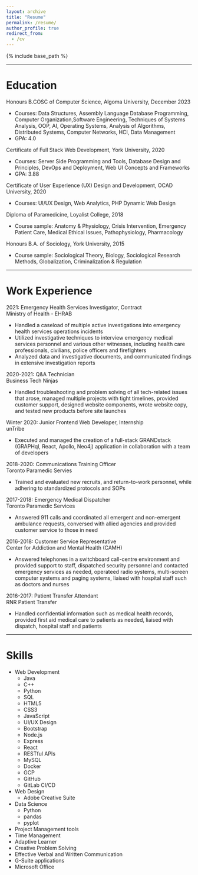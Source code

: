 ```yaml
---
layout: archive
title: "Resume"
permalink: /resume/
author_profile: true
redirect_from:
  - /cv
---
```


{% include base_path %}

---

Education
======
Honours B.COSC of Computer Science, Algoma University, December 2023
* Courses: Data Structures, Assembly Language Database Programming, Computer Organization,Software Engineering, Techniques of Systems Analysis, OOP, AI, Operating Systems, Analysis of Algorithms, Distributed Systems, Computer Networks, HCI, Data Management 
* GPA: 4.0  


Certificate of Full Stack Web Development, York University, 2020
* Courses: Server Side Programming and Tools, Database Design and Principles, DevOps and Deployment, Web UI Concepts and Frameworks
* GPA: 3.88  


Certificate of User Experience (UX) Design and Development, OCAD University, 2020
* Courses: UI/UX Design, Web Analytics, PHP Dynamic Web Design  


Diploma of Paramedicine, Loyalist College, 2018
* Course sample: Anatomy & Physiology, Crisis Intervention, Emergency Patient Care, Medical Ethical Issues, Pathophysiology, Pharmacology  


Honours B.A. of Sociology, York University, 2015
* Course sample: Sociological Theory, Biology, Sociological Research Methods, Globalization, Criminalization & Regulation  


---

Work Experience
======
2021: Emergency Health Services Investigator, Contract  
Ministry of Health - EHRAB
* Handled a caseload of multiple active investigations into emergency health services operations incidents
* Utilized investigative techniques to interview emergency medical services personnel and various other witnesses, including health care professionals, civilians, police officers and firefighters
* Analyzed data and investigative documents, and communicated findings in extensive investigation reports  


2020-2021: Q&A Technician  
Business Tech Ninjas
* Handled troubleshooting and problem solving of all tech-related issues that arose, managed multiple projects with tight timelines, provided customer support, designed website components, wrote website copy, and tested new products before site launches  


Winter 2020: Junior Frontend Web Developer, Internship  
unTribe
* Executed and managed the creation of a full-stack GRANDstack (GRAPHql, React, Apollo, Neo4j) application in collaboration with a team of developers  


2018-2020: Communications Training Officer  
Toronto Paramedic Servies
* Trained and evaluated new recruits, and return-to-work personnel, while adhering to standardized protocols and SOPs  

   
2017-2018: Emergency Medical Dispatcher  
Toronto Paramedic Services
* Answered 911 calls and coordinated all emergent and non-emergent ambulance requests, conversed with allied agencies and provided customer service to those in need  


2016-2018: Customer Service Representative  
Center for Addiction and Mental Health (CAMH)
* Answered telephones in a switchboard call-centre environment and provided support to staff, dispatched security personnel and contacted emergency services as needed, operateed radio systems, multi-screen computer systems and paging systems, liaised with hospital staff such as doctors and nurses  


2016-2017: Patient Transfer Attendant  
RNR Patient Transfer
* Handled confidential information such as medical health records, provided first aid medical care to patients as needed, liaised with dispatch, hospital staff and patients  

---

Skills
======
* Web Development
  * Java
  * C++
  * Python
  * SQL
  * HTML5
  * CSS3
  * JavaScript
  * UI/UX Design
  * Bootstrap
  * Node.js
  * Express
  * React
  * RESTful APIs
  * MySQL
  * Docker
  * GCP
  * GitHub
  * GitLab CI/CD
* Web Design
  * Adobe Creative Suite
* Data Science
  * Python
  * pandas
  * pyplot
* Project Management tools
* Time Management
* Adaptive Learner
* Creative Problem Solving
* Effective Verbal and Written Communication
* G-Suite applications
* Microsoft Office
